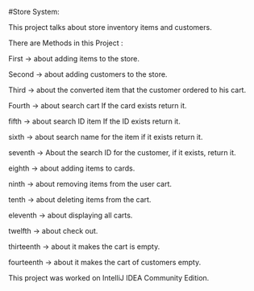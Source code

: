 #Store System:

This project talks about store inventory items and customers.

There are Methods in this Project : 

First -> about adding items to the store.

Second -> about adding customers to the store.

Third -> about the converted item that the customer ordered to his cart.

Fourth -> about search cart If the card exists return it.

fifth -> about search ID item If the ID exists return it.

sixth -> about search name for the item if it exists return it.

seventh -> About the search ID for the customer, if it exists, return it. 

eighth -> about adding items to cards.

ninth -> about removing items from the user cart.

tenth -> about deleting items from the cart.

eleventh -> about displaying all carts. 

twelfth -> about check out.

thirteenth -> about it makes the cart is empty.

fourteenth -> about it makes the cart of customers empty.


This project was worked on IntelliJ IDEA Community Edition.
